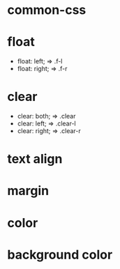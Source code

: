 common-css
==========

# float

* float: left;  => .f-l
* float: right; => .f-r

# clear

* clear: both;  => .clear
* clear: left;  => .clear-l
* clear: right; => .clear-r

# text align

# margin

# color

# background color